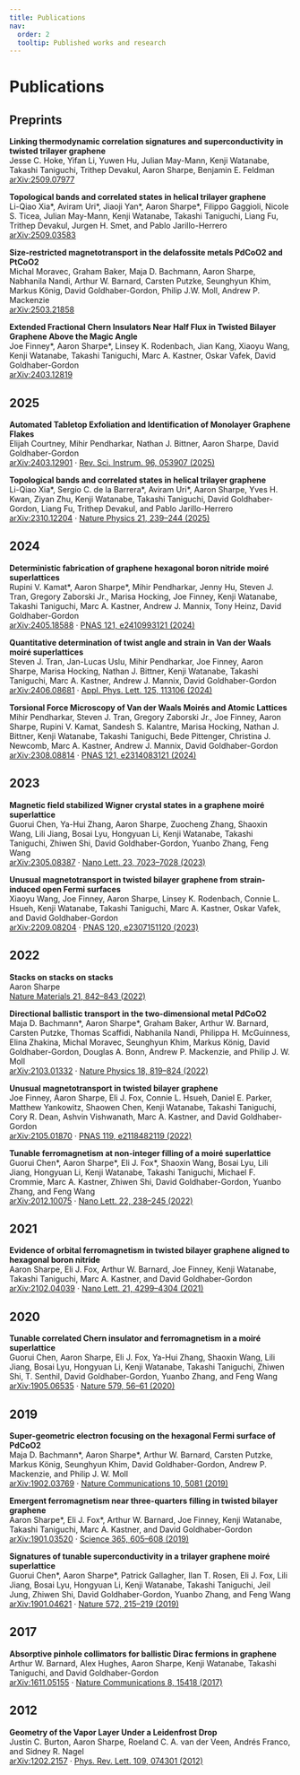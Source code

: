 ```yaml
---
title: Publications
nav:
  order: 2
  tooltip: Published works and research
---
```


# Publications

## Preprints

**Linking thermodynamic correlation signatures and superconductivity in twisted trilayer graphene**<br/>
Jesse C. Hoke, Yifan Li, Yuwen Hu, Julian May-Mann, Kenji Watanabe, Takashi Taniguchi, Trithep Devakul, Aaron Sharpe, Benjamin E. Feldman<br/>
[arXiv:2509.07977](https://arxiv.org/abs/2509.07977)<br/>

**Topological bands and correlated states in helical trilayer graphene**<br/>
Li-Qiao Xia\*, Aviram Uri\*, Jiaoji Yan\*, Aaron Sharpe\*, Filippo Gaggioli, Nicole S. Ticea, Julian May-Mann, Kenji Watanabe, Takashi Taniguchi, Liang Fu, Trithep Devakul, Jurgen H. Smet, and Pablo Jarillo-Herrero<br/>
[arXiv:2509.03583](https://arxiv.org/abs/2509.03583)<br/>

**Size-restricted magnetotransport in the delafossite metals PdCoO2 and PtCoO2**<br/>
Michal Moravec, Graham Baker, Maja D. Bachmann, Aaron Sharpe, Nabhanila Nandi, Arthur W. Barnard, Carsten Putzke, Seunghyun Khim, Markus König, David Goldhaber-Gordon, Philip J.W. Moll, Andrew P. Mackenzie<br/>
[arXiv:2503.21858](https://arxiv.org/abs/2503.21858)<br/>

**Extended Fractional Chern Insulators Near Half Flux in Twisted Bilayer Graphene Above the Magic Angle**<br/>
Joe Finney\*, Aaron Sharpe\*, Linsey K. Rodenbach, Jian Kang, Xiaoyu Wang, Kenji Watanabe, Takashi Taniguchi, Marc A. Kastner, Oskar Vafek, David Goldhaber-Gordon<br/>
[arXiv:2403.12819](https://arxiv.org/abs/2403.12819)<br/>


## 2025

**Automated Tabletop Exfoliation and Identification of Monolayer Graphene Flakes**<br/>
Elijah Courtney, Mihir Pendharkar, Nathan J. Bittner, Aaron Sharpe, David Goldhaber-Gordon<br/>
[arXiv:2403.12901](https://arxiv.org/abs/2403.12901) · [Rev. Sci. Instrum. 96, 053907 (2025)](https://doi.org/10.1063/5.0255656)<br/>

**Topological bands and correlated states in helical trilayer graphene**<br/>
Li-Qiao Xia\*, Sergio C. de la Barrera\*, Aviram Uri\*, Aaron Sharpe, Yves H. Kwan, Ziyan Zhu, Kenji Watanabe, Takashi Taniguchi, David Goldhaber-Gordon, Liang Fu, Trithep Devakul, and Pablo Jarillo-Herrero<br/>
[arXiv:2310.12204](https://arxiv.org/abs/2310.12204) · [Nature Physics 21, 239–244 (2025)](https://www.nature.com/articles/s41567-024-02731-6)<br/>


## 2024

**Deterministic fabrication of graphene hexagonal boron nitride moiré superlattices**<br/>
Rupini V. Kamat\*, Aaron Sharpe\*, Mihir Pendharkar, Jenny Hu, Steven J. Tran, Gregory Zaborski Jr., Marisa Hocking, Joe Finney, Kenji Watanabe, Takashi Taniguchi, Marc A. Kastner, Andrew J. Mannix, Tony Heinz, David Goldhaber-Gordon<br/>
[arXiv:2405.18588](https://arxiv.org/abs/2405.18588) · [PNAS 121, e2410993121 (2024)](https://www.pnas.org/doi/10.1073/pnas.2410993121)<br/>

**Quantitative determination of twist angle and strain in Van der Waals moiré superlattices**<br/>
Steven J. Tran, Jan-Lucas Uslu, Mihir Pendharkar, Joe Finney, Aaron Sharpe, Marisa Hocking, Nathan J. Bittner, Kenji Watanabe, Takashi Taniguchi, Marc A. Kastner, Andrew J. Mannix, David Goldhaber-Gordon<br/>
[arXiv:2406.08681](https://arxiv.org/abs/2406.08681) · [Appl. Phys. Lett. 125, 113106 (2024)](https://doi.org/10.1063/5.0223777)<br/>

**Torsional Force Microscopy of Van der Waals Moirés and Atomic Lattices**<br/>
Mihir Pendharkar, Steven J. Tran, Gregory Zaborski Jr., Joe Finney, Aaron Sharpe, Rupini V. Kamat, Sandesh S. Kalantre, Marisa Hocking, Nathan J. Bittner, Kenji Watanabe, Takashi Taniguchi, Bede Pittenger, Christina J. Newcomb, Marc A. Kastner, Andrew J. Mannix, David Goldhaber-Gordon<br/>
[arXiv:2308.08814](https://arxiv.org/abs/2308.08814) · [PNAS 121, e2314083121 (2024)](https://www.pnas.org/doi/abs/10.1073/pnas.2314083121)<br/>



## 2023

**Magnetic field stabilized Wigner crystal states in a graphene moiré superlattice**<br/>
Guorui Chen, Ya-Hui Zhang, Aaron Sharpe, Zuocheng Zhang, Shaoxin Wang, Lili Jiang, Bosai Lyu, Hongyuan Li, Kenji Watanabe, Takashi Taniguchi, Zhiwen Shi, David Goldhaber-Gordon, Yuanbo Zhang, Feng Wang<br/>
[arXiv:2305.08387](https://arxiv.org/abs/2305.08387) · [Nano Lett. 23, 7023–7028 (2023)](https://doi.org/10.1021/acs.nanolett.3c01741)<br/>

**Unusual magnetotransport in twisted bilayer graphene from strain-induced open Fermi surfaces**<br/>
Xiaoyu Wang, Joe Finney, Aaron Sharpe, Linsey K. Rodenbach, Connie L. Hsueh, Kenji Watanabe, Takashi Taniguchi, Marc A. Kastner, Oskar Vafek, and David Goldhaber-Gordon<br/>
[arXiv:2209.08204](https://arxiv.org/abs/2209.08204) · [PNAS 120, e2307151120 (2023)](https://www.pnas.org/doi/10.1073/pnas.2307151120)<br/>


## 2022

**Stacks on stacks on stacks**<br/>
Aaron Sharpe<br/>
[Nature Materials 21, 842–843 (2022)](https://www.nature.com/articles/s41563-022-01314-1)<br/>

**Directional ballistic transport in the two-dimensional metal PdCoO2**<br/>
Maja D. Bachmann\*, Aaron Sharpe\*, Graham Baker, Arthur W. Barnard, Carsten Putzke, Thomas Scaffidi, Nabhanila Nandi, Philippa H. McGuinness, Elina Zhakina, Michal Moravec, Seunghyun Khim, Markus König, David Goldhaber-Gordon, Douglas A. Bonn, Andrew P. Mackenzie, and Philip J. W. Moll<br/>
[arXiv:2103.01332](https://arxiv.org/abs/2103.01332) · [Nature Physics 18, 819–824 (2022)](https://www.nature.com/articles/s41567-022-01570-7)<br/>

**Unusual magnetotransport in twisted bilayer graphene**<br/>
Joe Finney, Aaron Sharpe, Eli J. Fox, Connie L. Hsueh, Daniel E. Parker, Matthew Yankowitz, Shaowen Chen, Kenji Watanabe, Takashi Taniguchi, Cory R. Dean, Ashvin Vishwanath, Marc A. Kastner, and David Goldhaber-Gordon<br/>
[arXiv:2105.01870](https://arxiv.org/abs/2105.01870) · [PNAS 119, e2118482119 (2022)](https://www.pnas.org/doi/10.1073/pnas.2118482119)<br/>

**Tunable ferromagnetism at non-integer filling of a moiré superlattice**<br/>
Guorui Chen\*, Aaron Sharpe\*, Eli J. Fox\*, Shaoxin Wang, Bosai Lyu, Lili Jiang, Hongyuan Li, Kenji Watanabe, Takashi Taniguchi, Michael F. Crommie, Marc A. Kastner, Zhiwen Shi, David Goldhaber-Gordon, Yuanbo Zhang, and Feng Wang<br/>
[arXiv:2012.10075](https://arxiv.org/abs/2012.10075) · [Nano Lett. 22, 238–245 (2022)](https://pubs.acs.org/doi/10.1021/acs.nanolett.1c03699)<br/>


## 2021

**Evidence of orbital ferromagnetism in twisted bilayer graphene aligned to hexagonal boron nitride**<br/>
Aaron Sharpe, Eli J. Fox, Arthur W. Barnard, Joe Finney, Kenji Watanabe, Takashi Taniguchi, Marc A. Kastner, and David Goldhaber-Gordon<br/>
[arXiv:2102.04039](https://arxiv.org/abs/2102.04039) · [Nano Lett. 21, 4299–4304 (2021)](https://pubs.acs.org/doi/full/10.1021/acs.nanolett.1c00696)<br/>


## 2020

**Tunable correlated Chern insulator and ferromagnetism in a moiré superlattice**<br/>
Guorui Chen, Aaron Sharpe, Eli J. Fox, Ya-Hui Zhang, Shaoxin Wang, Lili Jiang, Bosai Lyu, Hongyuan Li, Kenji Watanabe, Takashi Taniguchi, Zhiwen Shi, T. Senthil, David Goldhaber-Gordon, Yuanbo Zhang, and Feng Wang<br/>
[arXiv:1905.06535](https://arxiv.org/abs/1905.06535) · [Nature 579, 56–61 (2020)](https://www.nature.com/articles/s41586-020-2049-7)<br/>


## 2019

**Super-geometric electron focusing on the hexagonal Fermi surface of PdCoO2**<br/>
Maja D. Bachmann\*, Aaron Sharpe\*, Arthur W. Barnard, Carsten Putzke, Markus König, Seunghyun Khim, David Goldhaber-Gordon, Andrew P. Mackenzie, and Philip J. W. Moll<br/>
[arXiv:1902.03769](https://arxiv.org/abs/1902.03769) · [Nature Communications 10, 5081 (2019)](https://www.nature.com/articles/s41467-019-13020-9)<br/>

**Emergent ferromagnetism near three-quarters filling in twisted bilayer graphene**<br/>
Aaron Sharpe\*, Eli J. Fox\*, Arthur W. Barnard, Joe Finney, Kenji Watanabe, Takashi Taniguchi, Marc A. Kastner, and David Goldhaber-Gordon<br/>
[arXiv:1901.03520](https://arxiv.org/abs/1901.03520) · [Science 365, 605–608 (2019)](https://science.sciencemag.org/content/365/6453/605)<br/>

**Signatures of tunable superconductivity in a trilayer graphene moiré superlattice**<br/>
Guorui Chen\*, Aaron Sharpe\*, Patrick Gallagher, Ilan T. Rosen, Eli J. Fox, Lili Jiang, Bosai Lyu, Hongyuan Li, Kenji Watanabe, Takashi Taniguchi, Jeil Jung, Zhiwen Shi, David Goldhaber-Gordon, Yuanbo Zhang, and Feng Wang<br/>
[arXiv:1901.04621](https://arxiv.org/abs/1901.04621) · [Nature 572, 215–219 (2019)](https://www.nature.com/articles/s41586-019-1393-y)<br/>


## 2017

**Absorptive pinhole collimators for ballistic Dirac fermions in graphene**<br/>
Arthur W. Barnard, Alex Hughes, Aaron Sharpe, Kenji Watanabe, Takashi Taniguchi, and David Goldhaber-Gordon<br/>
[arXiv:1611.05155](https://arxiv.org/abs/1611.05155) · [Nature Communications 8, 15418 (2017)](https://www.nature.com/articles/ncomms15418)<br/>


## 2012

**Geometry of the Vapor Layer Under a Leidenfrost Drop**<br/>
Justin C. Burton, Aaron Sharpe, Roeland C. A. van der Veen, Andrés Franco, and Sidney R. Nagel<br/>
[arXiv:1202.2157](https://arxiv.org/abs/1202.2157) · [Phys. Rev. Lett. 109, 074301 (2012)](https://link.aps.org/doi/10.1103/PhysRevLett.109.074301)<br/>
